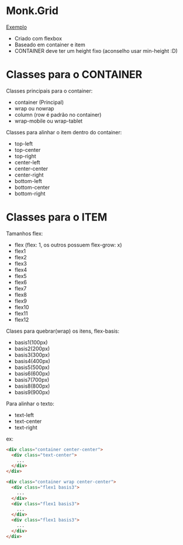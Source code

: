 # Monk.Grid
[Exemplo](https://agenciamonk.github.io/grid/)

- Criado com flexbox
- Baseado em container e item
- CONTAINER deve ter um height fixo (aconselho usar min-height :D)

# Classes para o CONTAINER
Classes principais para o container:
- container (Principal)
- wrap ou nowrap
- column (row é padrão no container)
- wrap-mobile ou wrap-tablet

Classes para alinhar o item dentro do container:
- top-left
- top-center
- top-right
- center-left
- center-center
- center-right
- bottom-left
- bottom-center
- bottom-right

# Classes para o ITEM
Tamanhos flex:
- flex (flex: 1, os outros possuem flex-grow: x)
- flex1
- flex2
- flex3
- flex4
- flex5
- flex6
- flex7
- flex8
- flex9
- flex10
- flex11
- flex12

Clases para quebrar(wrap) os itens, flex-basis:
- basis1(100px)
- basis2(200px)
- basis3(300px)
- basis4(400px)
- basis5(500px)
- basis6(600px)
- basis7(700px)
- basis8(800px)
- basis9(900px)

Para alinhar o texto:
- text-left
- text-center
- text-right

ex:
```html
<div class="container center-center">
  <div class="text-center">
    ...
  </div>
</div>
```

```html
<div class="container wrap center-center">
  <div class="flex1 basis3">
    ...
  </div>
  <div class="flex1 basis3">
    ...
  </div>
  <div class="flex1 basis3">
    ...
  </div>
</div>
```
